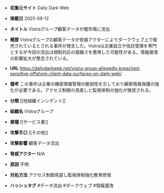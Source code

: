 - **収集元サイト**
Daily Dark Web

- **掲載日**
2025-08-12

- **タイトル**
Vistraグループ顧客データが闇市場に流出

- **概要**
Vistraグループの顧客データが脅威アクターによりダークウェブ上で販売されているとされる事件が発生した。Vistraは企業設立や信託管理を専門とするが今回の流出は規制対応の複雑さを悪用した可能性がある。情報漏洩の影響拡大が懸念されている。

- **URL**
https://dailydarkweb.net/vistra-group-allegedly-breached-sensitive-offshore-client-data-surfaces-on-dark-web/

- **備考**
この事件は企業の機密情報管理の脆弱性を示しており顧客情報保護の強化が必要である。アクセス制御の見直しと監視体制の強化が推奨される。

- **分類**
[[他組織インシデント]]

- **組織名**
Vistraグループ

- **業種**
[[サービス業]]

- **攻撃手口**
[[その他]]

- **攻撃影響**
顧客データ流出

- **脅威アクター**
N/A

- **原因**
不明

- **対処方法**
アクセス制御見直し監視体制強化教育啓発

- **ハッシュタグ**
#データ流出 #ダークウェブ #情報漏洩
